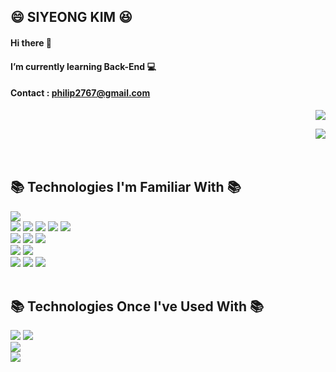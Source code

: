<!--
**Ksiyeong/Ksiyeong** is a ✨ _special_ ✨ repository because its `README.md` (this file) appears on your GitHub profile.

Here are some ideas to get you started:

- 🔭 I’m currently working on ...
- 🌱 I’m currently learning ...
- 👯 I’m looking to collaborate on ...
- 🤔 I’m looking for help with ...
- 💬 Ask me about ...
- 📫 How to reach me: ...
- 😄 Pronouns: ...
- ⚡ Fun fact: ...
-->

## 😄 SIYEONG KIM 😆


#### Hi there 👋

#### I’m currently learning Back-End 💻

#### Contact : philip2767@gmail.com

<div align="right">
  <p href="https://e-room.tistory.com/"><img src="https://github-readme-tistory-card.vercel.app/api?name=e-room&theme=default"/></p>
  <img src="https://github-readme-stats.vercel.app/api/top-langs/?username=Ksiyeong&theme=buefy&layout=compact&langs_count=10"/>
</div>

<br>
<br>

## 📚 Technologies I'm Familiar With 📚

<div> <!--5줄 유지하도록 해야함-->
  <img src="https://img.shields.io/badge/Java-007396?style=for-the-badge&logo=java&logoColor=white">
  <br>

  <img src="https://img.shields.io/badge/Spring-6DB33F?style=for-the-badge&logo=Spring&logoColor=white"> 
  <img src="https://img.shields.io/badge/Spring Boot-6DB33F?style=for-the-badge&logo=Spring Boot&logoColor=white"> 
  <img src="https://img.shields.io/badge/Spring Security-6DB33F?style=for-the-badge&logo=Spring Security&logoColor=white">
  <img src="https://img.shields.io/badge/Spring Data Jpa-6DB33F?style=for-the-badge">
  <img src="https://img.shields.io/badge/Query%20Dsl-59666C?style=for-the-badge&logo=&logoColor=white">
  <br>

  <img src="https://img.shields.io/badge/JSON%20Web%20Tokens-000000?style=for-the-badge&logo=JSON%20Web%20Tokens&logoColor=white">
  <img src="https://img.shields.io/badge/OAuth2.0-000000?style=for-the-badge&logo=OAuth2.0&logoColor=white">
  <img src="https://img.shields.io/badge/junit5-25A162?style=for-the-badge&logo=junit5&logoColor=white">

  <br>

  <img src="https://img.shields.io/badge/MySQL-4479A1?style=for-the-badge&logo=mysql&logoColor=white">
  <img src="https://img.shields.io/badge/mariadb-003545?style=for-the-badge&logo=mariadb&logoColor=white">
  <br>

  <img src="https://img.shields.io/badge/Amazon%20S3-569A31?style=for-the-badge&logo=Amazon%20S3&logoColor=white">
  <img src="https://img.shields.io/badge/Amazon%20RDS-527FFF?style=for-the-badge&logo=Amazon%20RDS&logoColor=white">
  <img src="https://img.shields.io/badge/amazon%20ec2-FF9900?style=for-the-badge&logo=amazonec2&logoColor=white">
  <br>
</div>
<br>

## 📚 Technologies Once I've Used With 📚

<div>
  <img src="https://img.shields.io/badge/Python-3776AB?style=for-the-badge&logo=python&logoColor=white">
  <img src="https://img.shields.io/badge/javascript-F7DF1E?style=for-the-badge&logo=javascript&logoColor=white">
  <br>

  <img src="https://img.shields.io/badge/django-092E20?style=for-the-badge&logo=django&logoColor=white">
  <br>

  <img src="https://img.shields.io/badge/mongodb-47A248?style=for-the-badge&logo=mongodb&logoColor=white">
</div>
